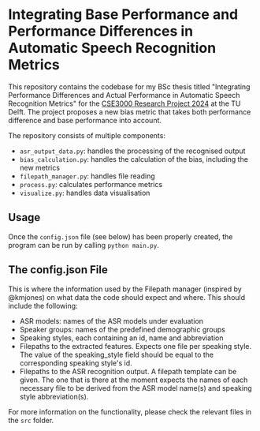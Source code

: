 # Integrating Base Performance and Performance Differences in Automatic Speech Recognition Metrics
This repository contains the codebase for my BSc thesis titled "Integrating Performance Differences and Actual Performance in Automatic Speech Recognition Metrics" for the [CSE3000 Research Project 2024](https://github.com/TU-Delft-CSE/Research-Project) at the TU Delft. The project proposes a new bias metric that takes both performance difference and base performance into account.

The repository consists of multiple components:
- `asr_output_data.py`: handles the processing of the recognised output
- `bias_calculation.py`: handles the calculation of the bias, including the new metrics
- `filepath_manager.py`: handles file reading
- `process.py`: calculates performance metrics
- `visualize.py`: handles data visualisation

## Usage
Once the `config.json` file (see below) has been properly created, the program can be run by calling `python main.py`.


## The config.json File
This is where the information used by the Filepath manager (inspired by @kmjones) on what data the code should expect and where. This should include the following:

- ASR models: names of the ASR models under evaluation
- Speaker groups: names of the predefined demographic groups
- Speaking styles, each containing an id, name and abbreviation
- Filepaths to the extracted features. Expects one file per speaking style. The value of the speaking_style field should be equal to the corresponding speaking style's id.
- Filepaths to the ASR recognition output. A filepath template can be given. The one that is there at the moment expects the names of each necessary file to be derived from the ASR model name(s) and speaking style abbreviation(s).

For more information on the functionality, please check the relevant files in the `src` folder. 

